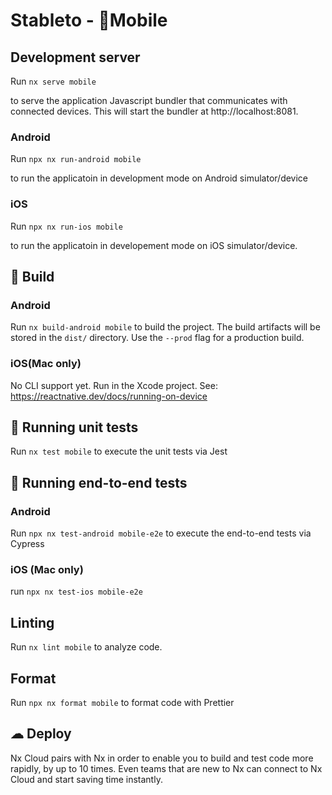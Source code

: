 
# Stableto -  📱Mobile

## Development server

Run `nx serve mobile`

to serve the application Javascript bundler that communicates with connected devices. This will start the bundler at http://localhost:8081.

### Android
Run `npx nx run-android mobile`

to run the applicatoin in development mode on Android simulator/device

### iOS
Run `npx nx run-ios mobile`

to run the applicatoin in developement mode on iOS simulator/device.

## 👷 Build

### Android
Run `nx build-android mobile` to build the project. The build artifacts will be stored in the `dist/` directory. Use the `--prod` flag for a production build.

### iOS(Mac only)
No CLI support yet. Run in the Xcode project. See: https://reactnative.dev/docs/running-on-device

## 🧪 Running unit tests

Run `nx test mobile` to execute the unit tests via Jest

## 🧩 Running end-to-end tests

### Android
Run `npx nx test-android mobile-e2e` to execute the end-to-end tests via Cypress

### iOS (Mac only)
run `npx nx test-ios mobile-e2e`

## Linting
Run `nx lint mobile` to analyze code.

## Format
Run `npx nx format mobile` to format code with Prettier

## ☁ Deploy

Nx Cloud pairs with Nx in order to enable you to build and test code more rapidly, by up to 10 times. Even teams that are new to Nx can connect to Nx Cloud and start saving time instantly.
